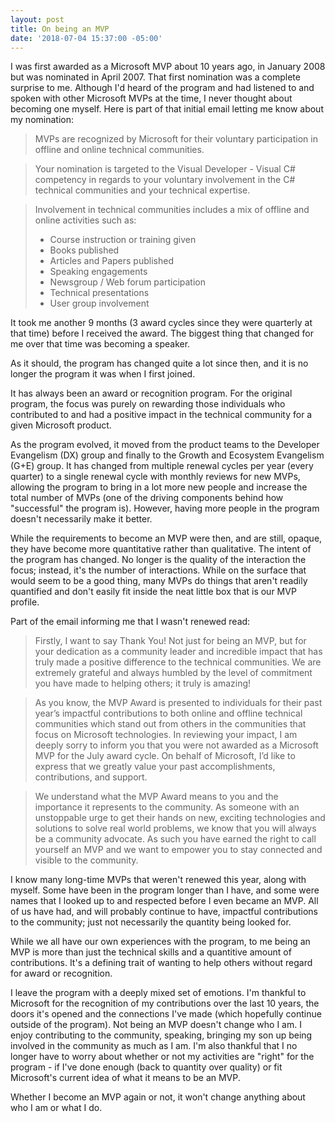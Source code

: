 ```yaml
---
layout: post
title: On being an MVP
date: '2018-07-04 15:37:00 -05:00'
---
```


I was first awarded as a Microsoft MVP about 10 years ago, in January 2008 but was nominated in April 2007. That first nomination was a complete surprise to me. Although I'd heard of the program and had listened to and spoken with other Microsoft MVPs at the time, I never thought about becoming one myself. Here is part of that initial email letting me know about my nomination:

> MVPs are recognized by Microsoft for their voluntary participation in offline and online technical communities. 
  
> Your nomination is targeted to the Visual Developer - Visual C# competency in regards to your voluntary involvement in the C# technical communities and your technical expertise.

> Involvement in technical communities includes a mix of offline and online activities such as: 
> *    Course instruction or training given 
> *    Books published 
> *    Articles and Papers published 
> *    Speaking engagements 
> *    Newsgroup / Web forum participation 
> *    Technical presentations 
> *    User group involvement 

It took me another 9 months (3 award cycles since they were quarterly at that time) before I received the award. The biggest thing that changed for me over that time was becoming a speaker.

As it should, the program has changed quite a lot since then, and it is no longer the program it was when I first joined. 

It has always been an award or recognition program.  For the original program, the focus was purely on rewarding those individuals who contributed to and had a positive impact in the technical community for a given Microsoft product. 

As the program evolved, it moved from the product teams to the Developer Evangelism (DX) group and finally to the Growth and Ecosystem Evangelism (G+E) group. It has changed from multiple renewal cycles per year (every quarter) to a single renewal cycle with monthly reviews for new MVPs, allowing the program to bring in a lot more new people and increase the total number of MVPs (one of the driving components behind how "successful" the program is). However, having more people in the program doesn't necessarily make it better.

While the requirements to become an MVP were then, and are still, opaque,  they have become more quantitative rather than qualitative. The intent of the program has changed. No longer is the quality of the interaction the focus; instead, it's the number of interactions.  While on the surface that would seem to be a good thing, many MVPs do things that aren't readily quantified and don't easily fit inside the neat little box that is our MVP profile. 

Part of the email informing me that I wasn't renewed read:

> Firstly, I want to say Thank You!  Not just for being an MVP, but for your dedication as a community leader and incredible impact that has truly made a positive difference to the technical communities.  We are extremely grateful and always humbled by the level of commitment you have made to helping others; it truly is amazing!

> As you know, the MVP Award is presented to individuals for their past year’s impactful contributions to both online and offline technical communities which stand out from others in the communities that focus on Microsoft technologies. In reviewing your impact, I am deeply sorry to inform you that you were not awarded as a Microsoft MVP for the July award cycle. On behalf of Microsoft, I’d like to express that we greatly value your past accomplishments, contributions, and support.  
 
> We understand what the MVP Award means to you and the importance it represents to the community.  As someone with an unstoppable urge to get their hands on new, exciting technologies and solutions to solve real world problems, we know that you will always be a community advocate.  As such you have earned the right to call yourself an MVP and we want to empower you to stay connected and visible to the community.

I know many long-time MVPs that weren't renewed this year, along with myself. Some have been in the program longer than I have, and some were names that I looked up to and respected before I even became an MVP.  All of us have had, and will probably continue to have, impactful contributions to the community; just not necessarily the quantity being looked for. 

While we all have our own experiences with the program, to me being an MVP is more than just the technical skills and a quantitive amount of contributions. It's a defining trait of wanting to help others without regard for award or recognition. 

I leave the program with a deeply mixed set of emotions. I'm thankful to Microsoft for the recognition of my contributions over the last 10 years, the doors it's opened and the connections I've made (which hopefully continue outside of the program). Not being an MVP doesn't change who I am. I enjoy contributing to the community, speaking, bringing my son up being involved in the community as much as I am. I'm also thankful that I no longer have to worry about whether or not my activities are "right" for the program - if I've done enough (back to quantity over quality) or fit Microsoft's current idea of what it means to be an MVP.

Whether I become an MVP again or not, it won't change anything about who I am or what I do.
